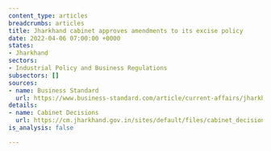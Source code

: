 ```yaml
---
content_type: articles
breadcrumbs: articles
title: Jharkhand cabinet approves amendments to its excise policy
date: 2022-04-06 07:00:00 +0000
states:
- Jharkhand
sectors:
- Industrial Policy and Business Regulations
subsectors: []
sources:
- name: Business Standard
  url: https://www.business-standard.com/article/current-affairs/jharkhand-government-to-take-over-wholesale-retail-sale-of-liquor-122033100019_1.html
details:
- name: Cabinet Decisions
  url: https://cm.jharkhand.gov.in/sites/default/files/cabinet_decision_30_03_2022.pdf
is_analysis: false

---
```

